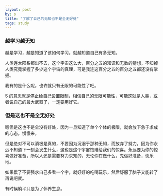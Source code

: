 ```yaml
---
layout: post
by: s
title: "了解了自己的无知也不是全无好处"
tags: study
---
```


### 越学习越无知

越是学习，越是知道了该如何学习，就越知道自己有多无知。

人类连太阳系都出不去，这个宇宙这么大，百分之五的知识和无数的猜想，不知掉人类究竟掌握了多少这个宇宙的真理，可是我连这百分之五的百分之五都还没有掌握。

我有的是什么呢，也许就只有无限的可能性了吧。

S 的意思就是停止给自己设置限制，相信自己的无限可能性，可能这就是人类，或者说自己的最大武器了，一定要用好它。

### 但是这也不是全无好处

嗯但是这也不是全没有好处，因为一旦知道了单个个体的极限，就会放下急于求成的心态，慢慢来。

但是绝对不可以消极是真的，不要因为沉溺于那种无知，而放弃了努力，因为你永远不知道下一刻会发生什么，这也是这个宇宙馈赠给我们的惊喜。永远要为你的惊喜做好准备，所以人还是需要努力求知的，无论你在做什么，先做好准备，快乐地。

如果累了不要强求自己多看一个字，就好好的吃喝玩乐，然后舒服了脑子又能转了再说吧就。

有时候躺平只是为了休养生息。
